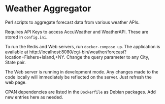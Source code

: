 # Weather Aggregator

Perl scripts to aggregate forecast data from various weather APIs.

Requires API Keys to access AccuWeather and WeatherAPI.
These are stored in `config.ini`.

To run the Redis and Web servers, run `docker-compose up`.
The application is available at http://localhost:8080/cgi-bin/weather/forecast?location=Fishers+Island,+NY.
Change the query parameter to any City, State pair.

The Web server is running in development mode.
Any changes made to the code locally will immediately be reflected on the server.
Just refresh the web page.

CPAN dependencies are listed in the `Dockerfile` as Debian packages.
Add new entries here as needed.
